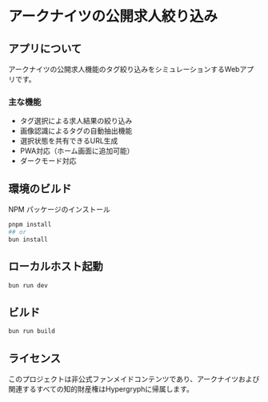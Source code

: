 # アークナイツの公開求人絞り込み

## アプリについて

アークナイツの公開求人機能のタグ絞り込みをシミュレーションするWebアプリです。

### 主な機能

- タグ選択による求人結果の絞り込み
- 画像認識によるタグの自動抽出機能
- 選択状態を共有できるURL生成
- PWA対応（ホーム画面に追加可能）
- ダークモード対応

## 環境のビルド

NPM パッケージのインストール

```bash
pnpm install
## or
bun install
```

## ローカルホスト起動

```bash
bun run dev
```

## ビルド

```bash
bun run build
```

## ライセンス

このプロジェクトは非公式ファンメイドコンテンツであり、アークナイツおよび関連するすべての知的財産権はHypergryphに帰属します。

